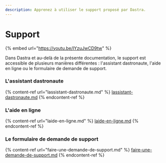 ```yaml
---
description: Apprenez à utiliser le support proposé par Dastra.
---
```


# Support

{% embed url="https://youtu.be/IYzuJwCD9tw" %}



Dans Dastra et au-delà de la présente documentation, le support est accessible de plusieurs manières différentes : l'assistant dastronaute, l'aide en ligne ou le formulaire de demande de support.

### L'assistant dastronaute

{% content-ref url="lassistant-dastronaute.md" %}
[lassistant-dastronaute.md](lassistant-dastronaute.md)
{% endcontent-ref %}

### L'aide en ligne

{% content-ref url="laide-en-ligne.md" %}
[laide-en-ligne.md](laide-en-ligne.md)
{% endcontent-ref %}

### Le formulaire de demande de support

{% content-ref url="faire-une-demande-de-support.md" %}
[faire-une-demande-de-support.md](faire-une-demande-de-support.md)
{% endcontent-ref %}



